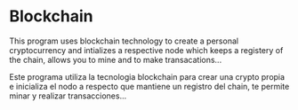 # Blockchain
This program uses blockchain technology to create a personal cryptocurrency and intializes a respective node which keeps a registery of the chain, allows you to mine and to make transacations...

Este programa utiliza la tecnologia blockchain para crear una crypto propia e inicializa el nodo a respecto que mantiene un registro del chain, te permite minar y realizar transacciones...
